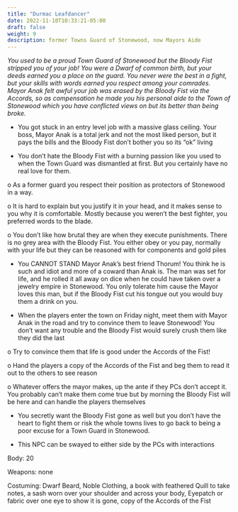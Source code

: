 ```yaml
---
title: "Durmac Leafdancer"
date: 2022-11-10T10:33:21-05:00
draft: false
weight: 9
description: former Towns Guard of Stonewood, now Mayors Aide
---
```


*You used to be a proud Town Guard of Stonewood but the Bloody Fist stripped you of your job! You were a Dwarf of common birth, but your deeds earned you a place on the guard. You never were the best in a fight, but your skills with words earned you respect among your comrades. Mayor Anak felt awful your job was erased by the Bloody Fist via the Accords, so as compensation he made you his personal aide to the Town of Stonewood which you have conflicted views on but its better than being broke.*

- You got stuck in an entry level job with a massive glass ceiling. Your boss, Mayor Anak is a total jerk and not the most liked person, but it pays the bills and the Bloody Fist don’t bother you so its “ok” living

- You don’t hate the Bloody Fist with a burning passion like you used to when the Town Guard was dismantled at first. But you certainly have no real love for them.

o  As a former guard you respect their position as protectors of Stonewood in a way.

o  It is hard to explain but you justify it in your head, and it makes sense to you why it is comfortable. Mostly because you weren’t the best fighter, you preferred words to the blade.

o  You don’t like how brutal they are when they execute punishments. There is no grey area with the Bloody Fist. You either obey or you pay, normally with your life but they can be reasoned with for components and gold piles

- You CANNOT STAND Mayor Anak’s best friend Thorum! You think he is such and idiot and more of a coward than Anak is. The man was set for life, and he rolled it all away on dice when he could have taken over a jewelry empire in Stonewood. You only tolerate him cause the Mayor loves this man, but if the Bloody Fist cut his tongue out you would buy them a drink on you.

- When the players enter the town on Friday night, meet them with Mayor Anak in the road and try to convince them to leave Stonewood! You don’t want any trouble and the Bloody Fist would surely crush them like they did the last 

o  Try to convince them that life is good under the Accords of the Fist!

o  Hand the players a copy of the Accords of the Fist and beg them to read it out to the others to see reason

o  Whatever offers the mayor makes, up the ante if they PCs don’t accept it. You probably can’t make them come true but by morning the Bloody Fist will be here and can handle the players themselves

- You secretly want the Bloody Fist gone as well but you don’t have the heart to fight them or risk the whole towns lives to go back to being a poor excuse for a Town Guard in Stonewood.

- This NPC can be swayed to either side by the PCs with interactions

Body: 20

Weapons: none

Costuming: Dwarf Beard, Noble Clothing, a book with feathered Quill to take notes, a sash worn over your shoulder and across your body, Eyepatch or fabric over one eye to show it is gone, copy of the Accords of the Fist
